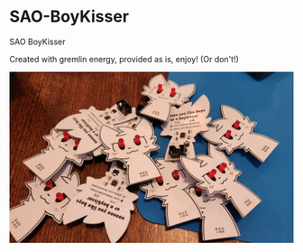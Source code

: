 # SAO-BoyKisser
SAO BoyKisser

Created with gremlin energy, provided as is, enjoy! (Or don't!)

![A pile of boykissers on a table](https://raw.githubusercontent.com/NivalisSystem/SAO-BoyKisser/main/boy-kissers.jpg)
